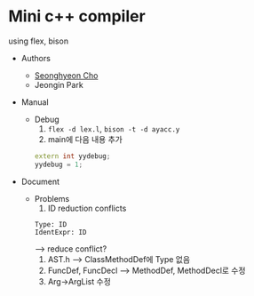 # Mini c++ compiler

using flex, bison

- Authors
  - [Seonghyeon Cho](https://github.com/sh-cho/)
  - Jeongin Park

- Manual
  - Debug
    1. `flex -d lex.l`, `bison -t -d ayacc.y`
    1. main에 다음 내용 추가
    ```c++
    extern int yydebug;
    yydebug = 1;
    ```

- Document
  - Problems
    1. ID reduction conflicts
    ```
    Type: ID
    IdentExpr: ID
    ```
	--> reduce conflict?
	1. AST.h --> ClassMethodDef에 Type 없음
	1. FuncDef, FuncDecl --> MethodDef, MethodDecl로 수정
	1. Arg->ArgList 수정